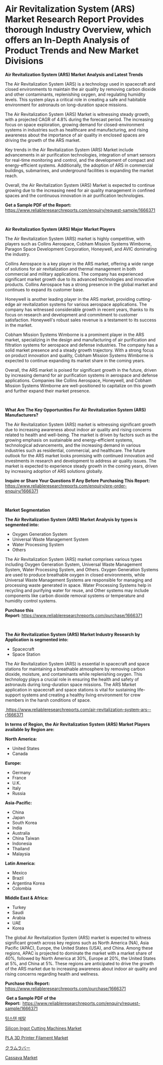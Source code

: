 <p><h1>Air Revitalization System (ARS) Market Research Report Provides thorough Industry Overview, which offers an In-Depth Analysis of Product Trends and New Market Divisions</h1></p><p><strong>Air Revitalization System (ARS) Market Analysis and Latest Trends</strong></p>
<p><p>The Air Revitalization System (ARS) is a technology used in spacecraft and closed environments to maintain the air quality by removing carbon dioxide and other contaminants, replenishing oxygen, and regulating humidity levels. This system plays a critical role in creating a safe and habitable environment for astronauts on long-duration space missions.</p><p>The Air Revitalization System (ARS) Market is witnessing steady growth, with a projected CAGR of 4.8% during the forecast period. The increasing focus on space exploration, growing demand for closed-environment systems in industries such as healthcare and manufacturing, and rising awareness about the importance of air quality in enclosed spaces are driving the growth of the ARS market.</p><p>Key trends in the Air Revitalization System (ARS) Market include advancements in air purification technologies, integration of smart sensors for real-time monitoring and control, and the development of compact and energy-efficient systems. Additionally, the adoption of ARS in commercial buildings, submarines, and underground facilities is expanding the market reach.</p><p>Overall, the Air Revitalization System (ARS) Market is expected to continue growing due to the increasing need for air quality management in confined spaces and the continuous innovation in air purification technologies.</p></p>
<p><strong>Get a Sample PDF of the Report:&nbsp;</strong> <a href="https://www.reliableresearchreports.com/enquiry/request-sample/1666371">https://www.reliableresearchreports.com/enquiry/request-sample/1666371</a></p>
<p>&nbsp;</p>
<p><strong>Air Revitalization System (ARS) Major Market Players</strong></p>
<p><p>The Air Revitalization System (ARS) market is highly competitive, with players such as Collins Aerospace, Cobham Mission Systems Wimborne, Paragon Space Development Corporation, Honeywell, and AVIC dominating the industry.</p><p>Collins Aerospace is a key player in the ARS market, offering a wide range of solutions for air revitalization and thermal management in both commercial and military applications. The company has experienced significant market growth due to its advanced technologies and innovative products. Collins Aerospace has a strong presence in the global market and continues to expand its customer base.</p><p>Honeywell is another leading player in the ARS market, providing cutting-edge air revitalization systems for various aerospace applications. The company has witnessed considerable growth in recent years, thanks to its focus on research and development and commitment to customer satisfaction. Honeywell's robust sales revenue is a testament to its success in the market.</p><p>Cobham Mission Systems Wimborne is a prominent player in the ARS market, specializing in the design and manufacturing of air purification and filtration systems for aerospace and defense industries. The company has a solid market presence and a steady growth trajectory. With a strong focus on product innovation and quality, Cobham Mission Systems Wimborne is expected to continue expanding its market share in the coming years.</p><p>Overall, the ARS market is poised for significant growth in the future, driven by increasing demand for air purification systems in aerospace and defense applications. Companies like Collins Aerospace, Honeywell, and Cobham Mission Systems Wimborne are well-positioned to capitalize on this growth and further expand their market presence.</p></p>
<p>&nbsp;</p>
<p><strong>What Are The Key Opportunities For Air Revitalization System (ARS) Manufacturers?</strong></p>
<p><p>The Air Revitalization System (ARS) market is witnessing significant growth due to increasing awareness about indoor air quality and rising concerns related to health and well-being. The market is driven by factors such as the growing emphasis on sustainable and energy-efficient systems, technological advancements, and the increasing demand in various industries such as residential, commercial, and healthcare. The future outlook for the ARS market looks promising with continued innovation and investments in research and development to address air quality issues. The market is expected to experience steady growth in the coming years, driven by increasing adoption of ARS solutions globally.</p></p>
<p><strong>Inquire or Share Your Questions If Any Before Purchasing This Report:</strong> <a href="https://www.reliableresearchreports.com/enquiry/pre-order-enquiry/1666371">https://www.reliableresearchreports.com/enquiry/pre-order-enquiry/1666371</a></p>
<p>&nbsp;</p>
<p><strong>Market Segmentation</strong></p>
<p><strong>The Air Revitalization System (ARS) Market Analysis by types is segmented into:</strong></p>
<p><ul><li>Oxygen Generation System</li><li>Universal Waste Management System</li><li>Water Processing System</li><li>Others</li></ul></p>
<p><p>The Air Revitalization System (ARS) market comprises various types including Oxygen Generation System, Universal Waste Management System, Water Processing System, and Others. Oxygen Generation Systems are used to produce breathable oxygen in closed environments, while Universal Waste Management Systems are responsible for managing and processing waste generated in space. Water Processing Systems help in recycling and purifying water for reuse, and Other systems may include components like carbon dioxide removal systems or temperature and humidity control systems.</p></p>
<p><strong>Purchase this Report:&nbsp;</strong><a href="https://www.reliableresearchreports.com/purchase/1666371">https://www.reliableresearchreports.com/purchase/1666371</a></p>
<p>&nbsp;</p>
<p><strong>The Air Revitalization System (ARS) Market Industry Research by Application is segmented into:</strong></p>
<p><ul><li>Spacecraft</li><li>Space Station</li></ul></p>
<p><p>The Air Revitalization System (ARS) is essential in spacecraft and space stations for maintaining a breathable atmosphere by removing carbon dioxide, moisture, and contaminants while replenishing oxygen. This technology plays a crucial role in ensuring the health and safety of astronauts during long-duration space missions. The ARS Market application in spacecraft and space stations is vital for sustaining life-support systems and creating a healthy living environment for crew members in the harsh conditions of space.</p></p>
<p><a href="https://www.reliableresearchreports.com/air-revitalization-system-ars--r1666371">&nbsp;https://www.reliableresearchreports.com/air-revitalization-system-ars--r1666371</a></p>
<p><strong>In terms of Region, the Air Revitalization System (ARS) Market Players available by Region are:</strong></p>
<p>
    <p> <strong> North America: </strong>
        <ul>
            <li>United States</li>
            <li>Canada</li>
        </ul>
        </p> 
    <p> <strong> Europe: </strong>
        <ul>
            <li>Germany</li>
            <li>France</li>
            <li>U.K.</li>
            <li>Italy</li>
            <li>Russia</li>
        </ul>
        </p> 
    <p> <strong> Asia-Pacific: </strong>
        <ul>
            <li>China</li>
            <li>Japan</li>
            <li>South Korea</li>
            <li>India</li>
            <li>Australia</li>
            <li>China Taiwan</li>
            <li>Indonesia</li>
            <li>Thailand</li>
            <li>Malaysia</li>
        </ul>
        </p> 
    <p> <strong> Latin America: </strong>
        <ul>
            <li>Mexico</li>
            <li>Brazil</li>
            <li>Argentina Korea</li>
            <li>Colombia</li>
        </ul>
        </p> 
    <p> <strong> Middle East & Africa: </strong>
        <ul>
            <li>Turkey</li>
            <li>Saudi</li>
            <li>Arabia</li>
            <li>UAE</li>
            <li>Korea</li>
        </ul>
    </p>
    </p>
<p><p>The global Air Revitalization System (ARS) market is expected to witness significant growth across key regions such as North America (NA), Asia Pacific (APAC), Europe, the United States (USA), and China. Among these regions, APAC is projected to dominate the market with a market share of 40%, followed by North America at 30%, Europe at 20%, the United States at 5%, and China at 5%. These regions are anticipated to drive the growth of the ARS market due to increasing awareness about indoor air quality and rising concerns regarding health and wellness.</p></p>
<p><strong>Purchase this Report: </strong><a href="https://www.reliableresearchreports.com/purchase/1666371">https://www.reliableresearchreports.com/purchase/1666371</a></p>
<p>&nbsp;<strong>Get a Sample PDF of the Report:&nbsp;&nbsp;</strong><a href="https://www.reliableresearchreports.com/enquiry/request-sample/1666371">https://www.reliableresearchreports.com/enquiry/request-sample/1666371</a></p>
<p><strong></strong></p>
<p><p><a href="https://github.com/lzrvbyqzftro57/Market-Research-Report-List-1/blob/main/650983536692.md">텅스텐 메탈</a></p><p><a href="https://github.com/kufem1/Market-Research-Report-List-2/blob/main/silicon-ingot-cutting-machines-market.md">Silicon Ingot Cutting Machines Market</a></p><p><a href="https://issuu.com/reportprime-2/docs/pla-3d-printer-filament-market-size-2030.pptx">PLA 3D Printer Filament Market</a></p><p><a href="https://medium.com/@mad.jake/%E3%82%AF%E3%83%A9%E3%83%A0%E3%83%A9%E3%83%90%E3%83%BC%E5%B8%82%E5%A0%B4%E3%81%AE%E5%88%86%E6%9E%90-%E3%82%B0%E3%83%AD%E3%83%BC%E3%83%90%E3%83%AB-%E3%82%A4%E3%83%B3%E3%83%80%E3%82%B9%E3%83%88%E3%83%AA%E3%83%BC-%E3%81%AE%E5%B1%95%E6%9C%9B%E3%81%A8%E4%BA%88%E6%B8%AC-2024%E5%B9%B4%E3%81%8B%E3%82%892031%E5%B9%B4%E3%81%BE%E3%81%A7-a766f6b8d9e5">クラムラバー</a></p><p><a href="https://www.linkedin.com/pulse/cassava-market-insight-trends-growth-forecasted-from-b0kmc?trackingId=amLw6YHtSBda%2BzOXeA4NZg%3D%3D">Cassava Market</a></p></p>